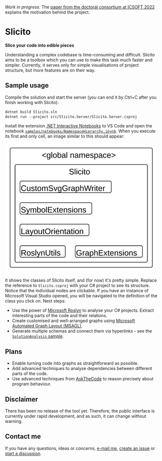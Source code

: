 _Work in progress._ The [paper from the doctoral consortium at ICSOFT 2022](docs/icsoft_dc_2022_paper.pdf) explains the motivation behind the project.

Slicito
=======

**Slice your code into edible pieces**

Understanding a complex codebase is time-consuming and difficult.
Slicito aims to be a toolbox which you can use to make this task much faster and simpler.
Currently, it serves only for simple visualisations of project structure, but more features are on their way.

Sample usage
------------

Compile the solution and start the server (you can end it by Ctrl+C after you finish working with Slicito):

```
dotnet build Slicito.sln
dotnet run --project src/Slicito.Server/Slicito.Server.csproj
```

Install the extension [.NET Interactive Notebooks](https://marketplace.visualstudio.com/items?itemName=ms-dotnettools.dotnet-interactive-vscode) to VS Code and open the notebook [`samples/notebooks/NamespaceHierarchy.ipynb`](samples/notebooks/NamespaceHierarchy.ipynb).
When you execute its first and only cell, an image similar to this should appear:

![Sample hierarchy of Slicito itself](docs/hierarchy_sample.svg)

It shows the classes of Slicito itself, and (for now) it's pretty simple.
Replace the reference to `Slicito.csproj` with your C# project to see its structure.
Notice that the individual nodes are clickable.
If you have an instance of Microsoft Visual Studio opened, you will be navigated to the definition of the class you click on.
Next steps:

* Use the power of [Microsoft Roslyn](https://github.com/dotnet/roslyn) to analyse your C# projects. Extract interesting parts of the code and their relations.
* Create customised and well-arranged graphs using [Microsoft Automated Graph Layout (MSAGL)](https://github.com/microsoft/automatic-graph-layout).
* Generate multiple schemas and connect them via hyperlinks - see the [`SolutionAnalysis` sample](samples/SolutionAnalysis/Program.cs).

Plans
-----

* Enable turning code into graphs as straightforward as possible.
* Add advanced techniques to analyse dependencies between different parts of the code.
* Use advanced techniques from [AskTheCode](https://github.com/roberthusak/AskTheCode) to reason precisely about program behaviour.

Disclaimer
----------

There has been no release of the tool yet.
Therefore, the public interface is currently under rapid development, and as such, it can change without warning.

Contact me
----------

If you have any questions, ideas or concerns, [e-mail me](mailto:robert@husak.cloud), [create an issue](https://github.com/roberthusak/slicito/issues/new/choose) or [start a discussion](https://github.com/roberthusak/slicito/discussions/new).